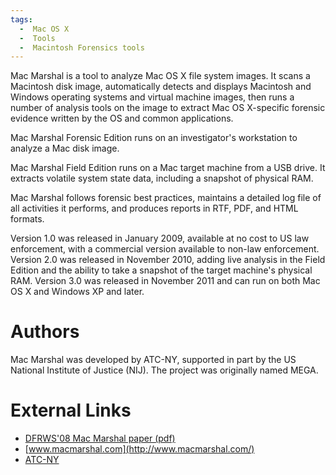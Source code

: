 ```yaml
---
tags:
  -  Mac OS X
  -  Tools
  -  Macintosh Forensics tools 
---
```

Mac Marshal is a tool to analyze Mac OS X file system images. It scans a
Macintosh disk image, automatically detects and displays Macintosh and
Windows operating systems and virtual machine images, then runs a number
of analysis tools on the image to extract Mac OS X-specific forensic
evidence written by the OS and common applications.

Mac Marshal Forensic Edition runs on an investigator's workstation to
analyze a Mac disk image.

Mac Marshal Field Edition runs on a Mac target machine from a USB drive.
It extracts volatile system state data, including a snapshot of physical
RAM.

Mac Marshal follows forensic best practices, maintains a detailed log
file of all activities it performs, and produces reports in RTF, PDF,
and HTML formats.

Version 1.0 was released in January 2009, available at no cost to US law
enforcement, with a commercial version available to non-law enforcement.
Version 2.0 was released in November 2010, adding live analysis in the
Field Edition and the ability to take a snapshot of the target machine's
physical RAM. Version 3.0 was released in November 2011 and can run on
both Mac OS X and Windows XP and later.

# Authors

Mac Marshal was developed by ATC-NY, supported in part by the US
National Institute of Justice (NIJ). The project was originally named
MEGA.

# External Links

- [DFRWS'08 Mac Marshal paper
  (pdf)](http://www.dfrws.org/2008/proceedings/p83-joyce.pdf)
- [www.macmarshal.com](http://www.macmarshal.com/)
- [ATC-NY](http://www.atc-nycorp.com/)